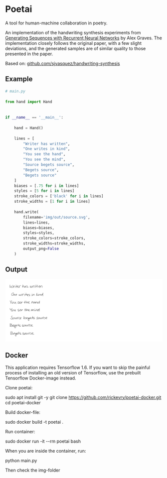 # Poetai

A tool for human-machine collaboration in poetry.

An implementation of the handwriting synthesis experiments from <a href="https://arxiv.org/abs/1308.0850">Generating Sequences with Recurrent Neural Networks</a> by Alex Graves.  The implementation closely follows the original paper, with a few slight deviations, and the generated samples are of similar quality to those presented in the paper.

Based on: [github.com/sjvasquez/handwriting-synthesis](https://github.com/sjvasquez/handwriting-synthesis)

## Example

```python
# main.py

from hand import Hand


if __name__ == '__main__':

    hand = Hand()

    lines = [
        "Writer has written",
        "One writes in kind",
        "You see the hand",
        "You see the mind",
        "Source begets source",
        "Begets source",
        "Begets source"
    ]
    biases = [.75 for i in lines]
    styles = [5 for i in lines]
    stroke_colors = ['black' for i in lines]
    stroke_widths = [1 for i in lines]
    
    hand.write(
        filename='img/out/source.svg',
        lines=lines,
        biases=biases,
        styles=styles,
        stroke_colors=stroke_colors,
        stroke_widths=stroke_widths,
        output_png=False
    )
```

## Output

![](./img/source.svg)

## Docker

This application requires Tensorflow 1.6. If you want to skip the painful process of installing an old version of Tensorflow, use the prebuilt Tensorflow Docker-image instead.

Clone poetai:

sudo apt install git -y
git clone https://github.com/rickevry/poetai-docker.git
cd poetai-docker

Build docker-file:

sudo docker build -t poetai .

Run container:

sudo docker run -it --rm poetai bash

When you are inside the container, run: 

python main.py

Then check the img-folder


